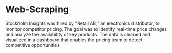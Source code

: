 # Web-Scraping
Stockholm Insights was hired by “Retail AB,” an electronics distributor, to monitor competitor pricing. The goal was to identify real-time price changes and analyze the availability of key products. The data is cleaned and visualized in a dashboard that enables the pricing team to detect competitive opportunities

